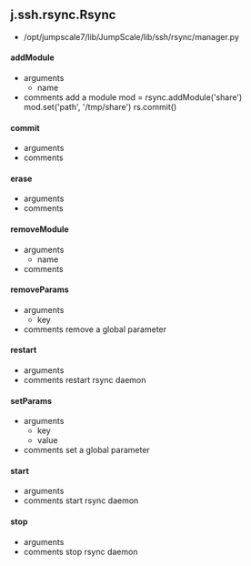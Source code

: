 ## j.ssh.rsync.Rsync

- /opt/jumpscale7/lib/JumpScale/lib/ssh/rsync/manager.py

#### addModule 
- arguments
    - name
- comments
    add a module
    mod = rsync.addModule('share')
    mod.set('path', '/tmp/share')
    rs.commit()

#### commit 
- arguments
- comments
    

#### erase 
- arguments
- comments
    

#### removeModule 
- arguments
    - name
- comments
    

#### removeParams 
- arguments
    - key
- comments
    remove a global parameter

#### restart 
- arguments
- comments
    restart rsync daemon

#### setParams 
- arguments
    - key
    - value
- comments
    set a global parameter

#### start 
- arguments
- comments
    start rsync daemon

#### stop 
- arguments
- comments
    stop rsync daemon

